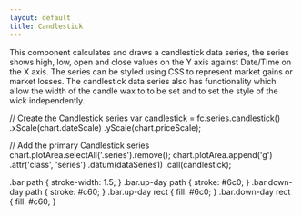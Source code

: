 ```yaml
---
layout: default
title: Candlestick
---
```


This component calculates and draws a candlestick data series, the series shows high, low, open and close values on the Y axis against Date/Time on the X axis. The series can be styled using CSS to represent market gains or market losses. The candlestick data series also has functionality which allow the width of the candle wax to to be set and to set the style of the wick independently.

<div id="example_candlestick" class="chart"> </div>

<div class="tabs">
<div class="javascript">
// Create the Candlestick series
var candlestick = fc.series.candlestick()
	.xScale(chart.dateScale)
	.yScale(chart.priceScale);

// Add the primary Candlestick series
chart.plotArea.selectAll('.series').remove();
chart.plotArea.append('g')
	.attr('class', 'series')
	.datum(dataSeries1)
	.call(candlestick);
</div>
<div class="css">
.bar path { stroke-width: 1.5; }
.bar.up-day path { stroke: #6c0; }
.bar.down-day path { stroke: #c60; }
.bar.up-day rect { fill: #6c0; }
.bar.down-day rect { fill: #c60; }
</div>
<div class="svg">
<g class="candlestick-series">
	<g class="bar down-day">
		<path class="high-low-line"></path>
		<rect></rect>
	</g>
	<g class="bar up-day">
		<path class="high-low-line"></path>
		<rect></rect>
	</g>
</g>
</div>
</div>

<script type="text/javascript">
	// Mock data generation (mu, sigma, startingPrice, intraDaySteps, filter)
	var chart = createPlotArea('#example_candlestick', false);

	// Create the Candlestick series
	var candlestick = fc.series.candlestick()
		.xScale(chart.dateScale)
		.yScale(chart.priceScale);

	// Add the primary Candlestick series
	chart.plotArea.selectAll('.series').remove();
	chart.plotArea.append('g')
		.attr('class', 'series')
		.datum(dataSeries1)
		.call(candlestick);
</script>
